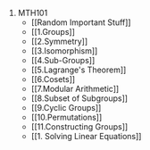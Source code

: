 1. MTH101
	- [[Random Important Stuff]]
	- [[1.Groups]]
	- [[2.Symmetry]]
	- [[3.Isomorphism]]
	- [[4.Sub-Groups]]
	- [[5.Lagrange's Theorem]]
	- [[6.Cosets]]
	- [[7.Modular Arithmetic]]
	- [[8.Subset of Subgroups]]
	- [[9.Cyclic Groups]]
	- [[10.Permutations]]
	- [[11.Constructing Groups]]
	- [[1. Solving Linear Equations]]